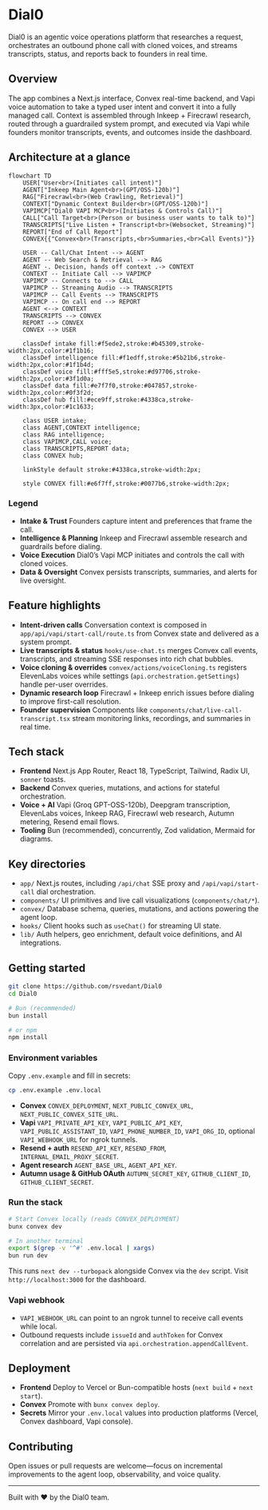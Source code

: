 # Dial0

Dial0 is an agentic voice operations platform that researches a request, orchestrates an outbound phone call with cloned voices, and streams transcripts, status, and reports back to founders in real time.

## Overview

The app combines a Next.js interface, Convex real-time backend, and Vapi voice automation to take a typed user intent and convert it into a fully managed call. Context is assembled through Inkeep + Firecrawl research, routed through a guardrailed system prompt, and executed via Vapi while founders monitor transcripts, events, and outcomes inside the dashboard.

## Architecture at a glance

```mermaid
flowchart TD
    USER["User<br>(Initiates call intent)"]
    AGENT["Inkeep Main Agent<br>(GPT/OSS-120b)"]
    RAG["Firecrawl<br>(Web Crawling, Retrieval)"]
    CONTEXT["Dynamic Context Builder<br>(GPT/OSS-120b)"]
    VAPIMCP["Dial0 VAPI MCP<br>(Initiates & Controls Call)"]
    CALL["Call Target<br>(Person or business user wants to talk to)"]
    TRANSCRIPTS["Live Listen + Transcript<br>(Websocket, Streaming)"]
    REPORT["End of Call Report"]
    CONVEX{{"Convex<br>(Transcripts,<br>Summaries,<br>Call Events)"}}

    USER -- Call/Chat Intent --> AGENT
    AGENT -- Web Search & Retrieval --> RAG
    AGENT -. Decision, hands off context .-> CONTEXT
    CONTEXT -- Initiate Call --> VAPIMCP
    VAPIMCP -- Connects to --> CALL
    VAPIMCP -- Streaming Audio --> TRANSCRIPTS
    VAPIMCP -- Call Events --> TRANSCRIPTS
    VAPIMCP -- On call end --> REPORT
    AGENT <--> CONTEXT
    TRANSCRIPTS --> CONVEX
    REPORT --> CONVEX
    CONVEX --> USER

    classDef intake fill:#f5ede2,stroke:#b45309,stroke-width:2px,color:#1f1b16;
    classDef intelligence fill:#f1edff,stroke:#5b21b6,stroke-width:2px,color:#1f1b4d;
    classDef voice fill:#fff5e5,stroke:#d97706,stroke-width:2px,color:#3f1d0a;
    classDef data fill:#e7f7f0,stroke:#047857,stroke-width:2px,color:#0f3f2d;
    classDef hub fill:#ece9ff,stroke:#4338ca,stroke-width:3px,color:#1c1633;

    class USER intake;
    class AGENT,CONTEXT intelligence;
    class RAG intelligence;
    class VAPIMCP,CALL voice;
    class TRANSCRIPTS,REPORT data;
    class CONVEX hub;

    linkStyle default stroke:#4338ca,stroke-width:2px;

    style CONVEX fill:#e6f7ff,stroke:#0077b6,stroke-width:2px;
```

### Legend
- **Intake & Trust** Founders capture intent and preferences that frame the call.
- **Intelligence & Planning** Inkeep and Firecrawl assemble research and guardrails before dialing.
- **Voice Execution** Dial0’s Vapi MCP initiates and controls the call with cloned voices.
- **Data & Oversight** Convex persists transcripts, summaries, and alerts for live oversight.

## Feature highlights
- **Intent-driven calls** Conversation context is composed in `app/api/vapi/start-call/route.ts` from Convex state and delivered as a system prompt.
- **Live transcripts & status** `hooks/use-chat.ts` merges Convex call events, transcripts, and streaming SSE responses into rich chat bubbles.
- **Voice cloning & overrides** `convex/actions/voiceCloning.ts` registers ElevenLabs voices while settings (`api.orchestration.getSettings`) handle per-user overrides.
- **Dynamic research loop** Firecrawl + Inkeep enrich issues before dialing to improve first-call resolution.
- **Founder supervision** Components like `components/chat/live-call-transcript.tsx` stream monitoring links, recordings, and summaries in real time.

## Tech stack
- **Frontend** Next.js App Router, React 18, TypeScript, Tailwind, Radix UI, `sonner` toasts.
- **Backend** Convex queries, mutations, and actions for stateful orchestration.
- **Voice + AI** Vapi (Groq GPT-OSS-120b), Deepgram transcription, ElevenLabs voices, Inkeep RAG, Firecrawl web research, Autumn metering, Resend email flows.
- **Tooling** Bun (recommended), concurrently, Zod validation, Mermaid for diagrams.

## Key directories
- `app/` Next.js routes, including `/api/chat` SSE proxy and `/api/vapi/start-call` dial orchestration.
- `components/` UI primitives and live call visualizations (`components/chat/*`).
- `convex/` Database schema, queries, mutations, and actions powering the agent loop.
- `hooks/` Client hooks such as `useChat()` for streaming UI state.
- `lib/` Auth helpers, geo enrichment, default voice definitions, and AI integrations.

## Getting started
```bash
git clone https://github.com/rsvedant/Dial0
cd Dial0

# Bun (recommended)
bun install

# or npm
npm install
```

### Environment variables
Copy `.env.example` and fill in secrets:
```bash
cp .env.example .env.local
```
- **Convex** `CONVEX_DEPLOYMENT`, `NEXT_PUBLIC_CONVEX_URL`, `NEXT_PUBLIC_CONVEX_SITE_URL`.
- **Vapi** `VAPI_PRIVATE_API_KEY`, `VAPI_PUBLIC_API_KEY`, `VAPI_PUBLIC_ASSISTANT_ID`, `VAPI_PHONE_NUMBER_ID`, `VAPI_ORG_ID`, optional `VAPI_WEBHOOK_URL` for ngrok tunnels.
- **Resend + auth** `RESEND_API_KEY`, `RESEND_FROM`, `INTERNAL_EMAIL_PROXY_SECRET`.
- **Agent research** `AGENT_BASE_URL`, `AGENT_API_KEY`.
- **Autumn usage & GitHub OAuth** `AUTUMN_SECRET_KEY`, `GITHUB_CLIENT_ID`, `GITHUB_CLIENT_SECRET`.

### Run the stack
```bash
# Start Convex locally (reads CONVEX_DEPLOYMENT)
bunx convex dev

# In another terminal
export $(grep -v '^#' .env.local | xargs)
bun run dev
```
This runs `next dev --turbopack` alongside Convex via the `dev` script. Visit `http://localhost:3000` for the dashboard.

### Vapi webhook
- `VAPI_WEBHOOK_URL` can point to an ngrok tunnel to receive call events while local.
- Outbound requests include `issueId` and `authToken` for Convex correlation and are persisted via `api.orchestration.appendCallEvent`.

## Deployment
- **Frontend** Deploy to Vercel or Bun-compatible hosts (`next build` + `next start`).
- **Convex** Promote with `bunx convex deploy`.
- **Secrets** Mirror your `.env.local` values into production platforms (Vercel, Convex dashboard, Vapi console).

## Contributing
Open issues or pull requests are welcome—focus on incremental improvements to the agent loop, observability, and voice quality.

---

Built with ❤️ by the Dial0 team.
